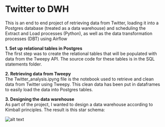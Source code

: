 # Twitter to DWH

This is an end to end project of retrieving data from Twitter, loading it into a Postgres database (treated as a data warehouse) and scheduling the Extract and Load processes (Python), as well as the data transformation processes (DBT) using Airflow 


<b>1. Set up relational tables in Postgres</b><br>
The first step was to create the relational tables that will be populated with data from the Tweepy API. The source code for these tables is in the SQL statements folder.

<b>2. Retrieving data from Tweepy</b><br>
The Twitter_analysis.ipyng file is the notebook used to retrieve and clean data from Twitter using Tweepy. This clean data has been put in dataframes to easily load the data into Postgres tables. 

<b>3. Designing the data warehouse</b><br>
As part of the project, I wanted to design a data warehouse according to Kimball principles. The result is this star schema: 

![alt text](https://user-images.githubusercontent.com/28791247/62795595-0700cb80-bacf-11e9-9691-83cd91e7bb2e.jpeg)
